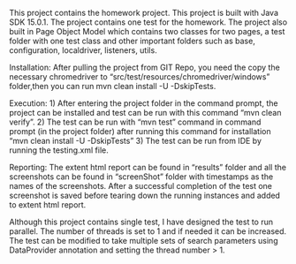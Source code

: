 This project contains the homework project. This project is built with Java SDK 15.0.1.  The project contains one test for the homework. The project also built in Page Object Model which contains two classes for two pages, a test folder with one test class and other important folders such as base, configuration, localdriver, listeners, utils. 

Installation: After pulling the project from GIT Repo, you need the copy the necessary chromedriver to “src/test/resources/chromedriver/windows” folder,then you can run mvn  clean install -U -DskipTests. 

Execution:  1) After entering the project folder in the command prompt, the project can be installed and test can be run with this command “mvn clean verify”. 
2)  The test can be run with “mvn test” command in command prompt (in the project folder) after running this command for installation “mvn clean install -U -DskipTests”
3) The test can be run from IDE by running the testing.xml file.

Reporting: The extent html report can be found in “results” folder and all the screenshots can be found in “screenShot” folder with timestamps as the names of the screenshots. After a successful completion of the test one screenshot is saved before tearing down the running instances and added to extent html report.

Although this project contains single test, I have designed the test to run parallel. The number of threads is set to 1 and if needed it can be increased. The test can be modified to take multiple sets of search parameters using DataProvider annotation and setting the thread number > 1.



